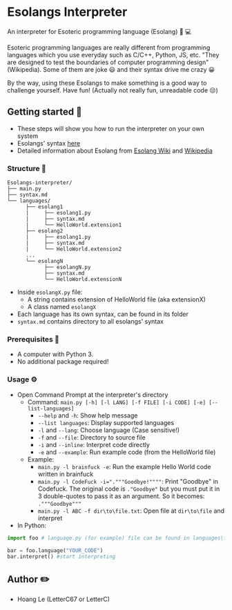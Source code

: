 # Esolangs Interpreter
An interpreter for Esoteric programming language (Esolang) :brain: :computer:

Esoteric programming languages are really different from programming languages which you use everyday such as C/C++, Python, JS, etc. "They are designed to test the boundaries of computer programming design" (Wikipedia). Some of them are joke :smiley: and their syntax drive me crazy :grinning:

By the way, using these Esolangs to make something is a good way to challenge yourself. Have fun! (Actually not really fun, unreadable code :unamused:)

## Getting started :running:
- These steps will show you how to run the interpreter on your own system
- Esolangs' syntax [here](syntax.md)
- Detailed information about Esolang from [Esolang Wiki](https://esolangs.org/wiki/Main_Page) and [Wikipedia](https://en.wikipedia.org/wiki/Esoteric_programming_language)
### Structure :dna:
```
Esolangs-interpreter/
├── main.py
├── syntax.md
└── languages/
      ├── esolang1
      |     ├── esolang1.py
      |     ├── syntax.md
      |     └── HelloWorld.extension1
      ├── esolang2
      |     ├── esolang1.py
      |     ├── syntax.md
      |     └── HelloWorld.extension2
      ...
      └── esolangN
            ├── esolangN.py
            ├── syntax.md
            └── HelloWorld.extensionN
 ```
 - Inside ```esolangX.py``` file:
   + A string contains extension of HelloWorld file (aka extensionX)
   + A class named ```esolangX```
 - Each language has its own syntax, can be found in its folder
 - ```syntax.md``` contains directory to all esolangs' syntax
 
### Prerequisites :wrench:
- A computer with Python 3.
- No additional package required!
### Usage :gear:
- Open Command Prompt at the interpreter's directory
  - Command: ```main.py [-h] [-l LANG] [-f FILE] [-i CODE] [-e] [--list-languages]```
    + ```--help``` and ```-h```: Show help message
    + ```--list languages```: Display supported languages
    + ```-l``` and ```--lang```: Choose language (Case sensitive!)
    + ```-f``` and ```--file```: Directory to source file
    + ```-i``` and ```--inline```: Interpret code directly
    + ```-e``` and ```--example```: Run example code (from the HelloWorld file)
  - Example:
    + ```main.py -l brainfuck -e```: Run the example Hello World code written in brainfuck
    + ```main.py -l CodeFuck -i="."""Goodbye!""""```: Print "Goodbye" in Codefuck. The original code is ```."Goodbye"``` but you must put it in 3 double-quotes to pass it as an argument. So it becomes: ```."""Goodbye"""```
    + ```main.py -l ABC -f dir\to\file.txt```: Open file at ```dir\to\file``` and interpret
- In Python:
```python
import foo # language.py (for example) file can be found in languages\foo\

bar = foo.language("YOUR_CODE")
bar.interpret() #start interpreting
```
## Author :pencil2:
- Hoang Le (LetterC67 or LetterC)
